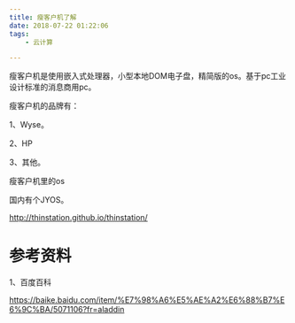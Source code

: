 ```yaml
---
title: 瘦客户机了解
date: 2018-07-22 01:22:06
tags:
	- 云计算

---
```




瘦客户机是使用嵌入式处理器，小型本地DOM电子盘，精简版的os。基于pc工业设计标准的消息商用pc。

瘦客户机的品牌有：

1、Wyse。

2、HP

3、其他。



瘦客户机里的os

国内有个JYOS。



http://thinstation.github.io/thinstation/



# 参考资料

1、百度百科

https://baike.baidu.com/item/%E7%98%A6%E5%AE%A2%E6%88%B7%E6%9C%BA/5071106?fr=aladdin


